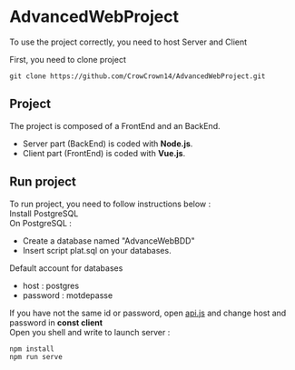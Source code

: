 # AdvancedWebProject

To use the project correctly, you need to host Server and Client

First, you need to clone project  
```
git clone https://github.com/CrowCrown14/AdvancedWebProject.git
```

## Project

The project is composed of a FrontEnd and an BackEnd.    
 - Server part (BackEnd) is coded with **Node.js**.  
 - Client part (FrontEnd) is coded with **Vue.js**.  

## Run project  

To run project, you need to follow instructions below :  
Install PostgreSQL  
On PostgreSQL :  
 - Create a database named "AdvanceWebBDD"  
 - Insert script plat.sql on your databases.  

Default account for databases  
 - host : postgres  
 - password : motdepasse  

If you have not the same id or password, open [api.js](.\Server\API\api.js) and change host and password in **const client**  
Open you shell and write to launch server :  
```
npm install  
npm run serve  
```
